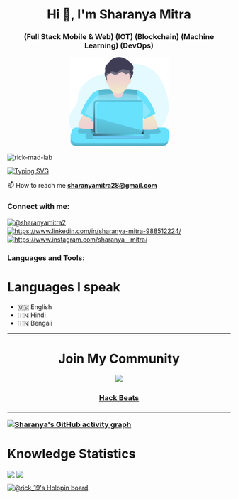 <h1 align="center">Hi 👋, I'm Sharanya Mitra</h1>
<h3 align="center">(Full Stack Mobile & Web) (IOT) (Blockchain) (Machine Learning) (DevOps)</h3>

<p align="center"> <img src="https://raw.githubusercontent.com/sharanya-mitra/sharanya-mitra/f0993423ef8e286609b28ce76622432811bf1c96/working-with-laptop-1751979-0.svg" height="200px"></p>

<p align="left"> <img src="https://komarev.com/ghpvc/?username=rick-mad-lab&label=Profile%20views&color=0e75b6&style=flat" alt="rick-mad-lab" /> </p>

[![Typing SVG](https://readme-typing-svg.herokuapp.com?color=A3F600&background=FFFFFF00&lines=Love+to+Open+Source;Enthusiastic+in+Blockchain+Development;Enthusiastic+in+Full+Stack+Development;Love+to+do+IOT+Development+)](https://git.io/typing-svg)

 📫 How to reach me **sharanyamitra28@gmail.com**

<h3 align="left">Connect with me:</h3>
<p align="left">
<a href="https://twitter.com/@sharanyamitra2" target="blank"><img align="center" src="https://raw.githubusercontent.com/rahuldkjain/github-profile-readme-generator/master/src/images/icons/Social/twitter.svg" alt="@sharanyamitra2" height="30" width="40" /></a>
<a href="https://linkedin.com/in/sharanya-mitra-988512224/" target="blank"><img align="center" src="https://raw.githubusercontent.com/rahuldkjain/github-profile-readme-generator/master/src/images/icons/Social/linked-in-alt.svg" alt="https://www.linkedin.com/in/sharanya-mitra-988512224/" height="30" width="40" /></a>
<a href="https://www.instagram.com/sharanya__mitra/" target="blank"><img align="center" src="https://raw.githubusercontent.com/rahuldkjain/github-profile-readme-generator/master/src/images/icons/Social/instagram.svg" alt="https://www.instagram.com/sharanya__mitra/" height="30" width="40" /></a>
</p>

<h3 align="left">Languages and Tools:</h3>


</p>

<h1>Languages I speak</h1>
  
- 🇺🇸 English
- 🇮🇳 Hindi
- 🇮🇳 Bengali

<hr>
<h1 align="center">Join My Community</h1>
<a href="https://hackbeatsorg.bio.link" target="blank"><p align="center"> <img src="https://avatars.githubusercontent.com/u/104215012?s=400&u=6038d1c64ba3d94fbaad0c78cea5b165a47465bd&v=4" height="100px"></p>
 <h3 align="center">Hack Beats<h3>
</a>
<hr>

[![Sharanya's GitHub activity graph](https://activity-graph.herokuapp.com/graph?username=sharanya-mitra&theme=xcode)](https://git.io/sharanya-mitra)
<br />

<h1>Knowledge Statistics</h1>
  <img height="180em"   align="center" src="https://github-readme-stats.vercel.app/api?username=sharanya-mitra&show_icons=true&theme=jolly&include_all_commits=true&count_private=true"/>
  <img height="180em"  align="center" src="https://github-readme-stats.vercel.app/api/top-langs/?username=sharanya-mitra&&layout=compact&hide=shell&theme=jolly"/> 
</div>
 <br>
 
 
[![@rick_19's Holopin board](https://holopin.io/api/user/board?user=rick_19)](https://holopin.io/@rick_19)
